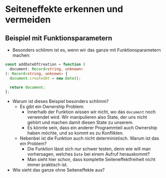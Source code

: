 # Seiteneffekte erkennen und vermeiden

## Beispiel mit Funktionsparametern

* Besonders schlimm ist es, wenn wir das ganze mit Funktionsparametern machen:

```ts
const addDateOfCreation = function (
  document: Record<string, unknown>
): Record<string, unknown> {
  document.createdAt = new Date();

  return document;
};
```

* Warum ist dieses Beispiel besonders schlimm?
    * Es gibt ein Ownership Problem:
        * Innerhalb der Funktion wissen wir nicht, wo das `document` noch
          verwendet wird. Wir manipulieren also State, der uns nicht gehört und
          machen damit diesen State zu unserem.
        * Es könnte sein, dass ein anderer Programmteil auch Ownership haben
          möchte, und so kommt es zu Konflikten.
    * Nebenbei ist die Funktion auch nicht deterministisch. Warum ist das ein
      Problem?
        * Die Funktion lässt sich nur schwer testen, denn wie will man
          vorhersagen, welches `Date` bei einem Aufruf herauskommt?
        * Man sieht hier schon, dass komplette Seiteneffektfreiheit nicht immer
          praktisch ist.
* Wie sieht das ganze ohne Seiteneffekte aus?
